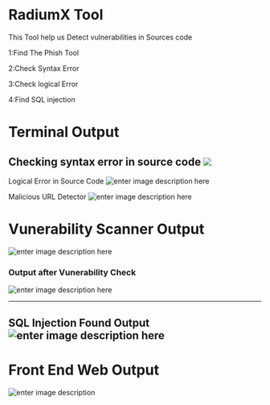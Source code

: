 # RadiumX Tool 

This Tool help us Detect vulnerabilities in Sources code

1:Find The Phish Tool

2:Check Syntax Error

3:Check logical Error

4:Find SQL injection

# Terminal Output
Checking syntax error in source code
![](https://res.cloudinary.com/dtbikpook/image/upload/v1679464965/SyntaxErrorOutput_lxgwwh.png)
-----
Logical Error in Source Code
![enter image description here](https://res.cloudinary.com/dtbikpook/image/upload/v1679464962/logicalErrorOutput_jlrbaz.png)

Malicious URL Detector
![enter image description here](https://res.cloudinary.com/dtbikpook/image/upload/v1679464963/MaliciousURLDetectorOutput_yccef7.png)

# Vunerability Scanner Output
![enter image description here](https://res.cloudinary.com/dtbikpook/image/upload/v1679464964/Vunerability_Scanner_Output_pluuar.png)

### Output after Vunerability Check
![enter image description here](https://res.cloudinary.com/dtbikpook/image/upload/v1679464516/vunerabilityOutput_mayfeg.png)

---
## SQL Injection Found Output![enter image description here](https://res.cloudinary.com/dtbikpook/image/upload/v1679464962/SqlInjectionOutput_cwxp6m.png)

# Front End Web Output
![enter image description](https://res.cloudinary.com/dtbikpook/image/upload/v1679466085/MaliciousSourceCodeDetectorOutput_uweuqz.png)
